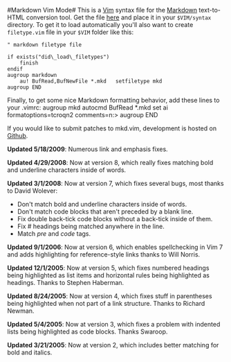#Markdown Vim Mode#
This is a [Vim](http://www.vim.org/) syntax file for the [Markdown](http://daringfireball.net/projects/markdown/) text-to-HTML conversion tool. Get the file [here](http://plasticboy.com/dox/mkd.vim) and place it in your `$VIM/syntax` directory. To get it to load automatically you'll also want to create `filetype.vim` file in your `$VIM` folder like this:

    " markdown filetype file

    if exists("did\_load\_filetypes")
		finish
	endif
	augroup markdown
		au! BufRead,BufNewFile *.mkd   setfiletype mkd
	augroup END

Finally, to get some nice Markdown formatting behavior, add these lines to your .vimrc:
	augroup mkd
	autocmd BufRead *.mkd  set ai formatoptions=tcroqn2 comments=n:>
	augroup END

If you would like to submit patches to mkd.vim, development is hosted on [Github](http://github.com/plasticboy/vim-markdown/).

**Updated 5/18/2009**: Numerous link and emphasis fixes.

**Updated 4/29/2008**: Now at version 8, which really fixes matching bold and underline characters inside of words.

**Updated 3/1/2008**: Now at version 7, which fixes several bugs, most thanks to David Wolever:

- Don't match bold and underline characters inside of words.
- Don't match code blocks that aren't preceded by a blank line.
- Fix double back-tick code blocks without a back-tick inside of them.
- Fix # headings being matched anywhere in the line.
- Match _pre_ and _code_ tags.

**Updated 9/1/2006**: Now at version 6, which enables spellchecking in Vim 7 and adds highlighting for reference-style links thanks to Will Norris.

**Updated 12/1/2005**: Now at version 5, which fixes numbered headings being highlighted as list items and horizontal rules being highlighted as headings. Thanks to Stephen Haberman.

**Updated 8/24/2005**: Now at version 4, which fixes stuff in parentheses being highlighted when not part of a link structure. Thanks to Richard Newman.

**Updated 5/4/2005**: Now at version 3, which fixes a problem with indented lists being highlighted as code blocks. Thanks Swaroop.

**Updated 3/21/2005**: Now at version 2, which includes better matching for bold and italics.
